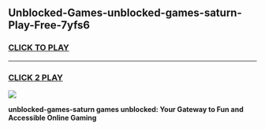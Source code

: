 
## Unblocked-Games-unblocked-games-saturn-Play-Free-7yfs6
<h3>
<a href="https://premium76.site?title=unblocked-games-saturn&ref=18A1">CLICK TO PLAY</a></h3>
<hr>

<h3>
<a href="https://premium76.site?title=unblocked-games-saturn&ref=18A1">CLICK 2 PLAY</a>
  
</h3>

<a href="https://premium76.site?title=unblocked-games-saturn&ref=18A1"><img src="https://clearcache.store/games.png"></a>


**unblocked-games-saturn games unblocked: Your Gateway to Fun and Accessible Online Gaming**
